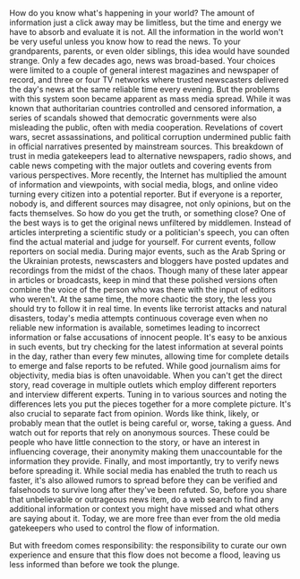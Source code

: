 
How do you know what&#39;s happening in your world?
The amount of information just a click away
may be limitless,
but the time and energy we have
to absorb and evaluate it is not.
All the information in the world won&#39;t be very useful
unless you know how to read the news.
To your grandparents, parents,
or even older siblings,
this idea would have sounded strange.
Only a few decades ago, news was broad-based.
Your choices were limited
to a couple of general interest magazines
and newspaper of record,
and three or four TV networks
where trusted newscasters delivered the day&#39;s news
at the same reliable time every evening.
But the problems with this system soon became apparent
as mass media spread.
While it was known that authoritarian countries
controlled and censored information,
a series of scandals showed that
democratic governments were also misleading the public,
often with media cooperation.
Revelations of covert wars, secret assassinations,
and political corruption
undermined public faith in official narratives
presented by mainstream sources.
This breakdown of trust in media gatekeepers
lead to alternative newspapers, radio shows, and cable news
competing with the major outlets and covering events
from various perspectives.
More recently, the Internet has multiplied the amount
of information and viewpoints,
with social media, blogs, and online video
turning every citizen into a potential reporter.
But if everyone is a reporter, nobody is,
and different sources may disagree,
not only opinions, but on the facts themselves.
So how do you get the truth, or something close?
One of the best ways is to get the original news
unfiltered by middlemen.
Instead of articles interpreting a scientific study
or a politician&#39;s speech,
you can often find the actual material and judge for yourself.
For current events, follow reporters on social media.
During major events, such as the Arab Spring
or the Ukrainian protests,
newscasters and bloggers have posted updates and recordings
from the midst of the chaos.
Though many of these later appear in articles or broadcasts,
keep in mind that these polished versions
often combine the voice of the person who was there
with the input of editors who weren&#39;t.
At the same time, the more chaotic the story,
the less you should try to follow it in real time.
In events like terrorist attacks and natural disasters,
today&#39;s media attempts continuous coverage
even when no reliable new information is available,
sometimes leading to incorrect information
or false accusations of innocent people.
It&#39;s easy to be anxious in such events,
but try checking for the latest information
at several points in the day,
rather than every few minutes,
allowing time for complete details to emerge
and false reports to be refuted.
While good journalism aims for objectivity,
media bias is often unavoidable.
When you can&#39;t get the direct story,
read coverage in multiple outlets
which employ different reporters and interview different experts.
Tuning in to various sources and noting the differences
lets you put the pieces together
for a more complete picture.
It&#39;s also crucial to separate fact from opinion.
Words like think, likely, or probably
mean that the outlet is being careful
or, worse, taking a guess.
And watch out for reports that rely on anonymous sources.
These could be people who have little connection to the story,
or have an interest in influencing coverage,
their anonymity making them unaccountable
for the information they provide.
Finally, and most importantly,
try to verify news before spreading it.
While social media has enabled the truth
to reach us faster,
it&#39;s also allowed rumors to spread
before they can be verified
and falsehoods to survive
long after they&#39;ve been refuted.
So, before you share that unbelievable
or outrageous news item,
do a web search to find any additional
information or context you might have missed
and what others are saying about it.
Today, we are more free than ever
from the old media gatekeepers
who used to control the flow of information.

But with freedom comes responsibility:
the responsibility to curate our own experience
and ensure that this flow does not become a flood,
leaving us less informed than before we took the plunge.
